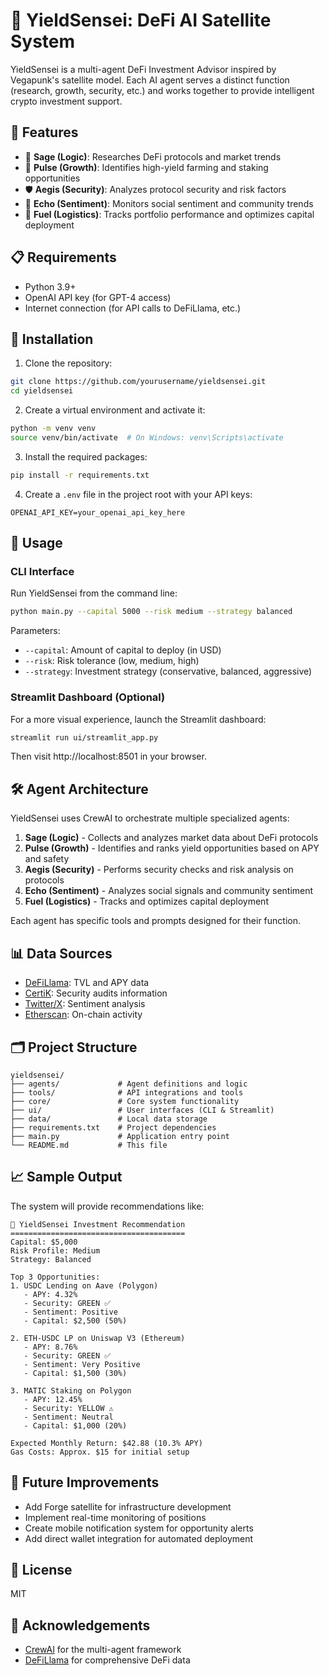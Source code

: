 # 🧠 YieldSensei: DeFi AI Satellite System

YieldSensei is a multi-agent DeFi Investment Advisor inspired by Vegapunk's satellite model. Each AI agent serves a distinct function (research, growth, security, etc.) and works together to provide intelligent crypto investment support.

## 🚀 Features

- 🧠 **Sage (Logic)**: Researches DeFi protocols and market trends
- 🌾 **Pulse (Growth)**: Identifies high-yield farming and staking opportunities
- 🛡️ **Aegis (Security)**: Analyzes protocol security and risk factors
- 📣 **Echo (Sentiment)**: Monitors social sentiment and community trends
- 🔋 **Fuel (Logistics)**: Tracks portfolio performance and optimizes capital deployment

## 📋 Requirements

- Python 3.9+
- OpenAI API key (for GPT-4 access)
- Internet connection (for API calls to DeFiLlama, etc.)

## 🔧 Installation

1. Clone the repository:
```bash
git clone https://github.com/yourusername/yieldsensei.git
cd yieldsensei
```

2. Create a virtual environment and activate it:
```bash
python -m venv venv
source venv/bin/activate  # On Windows: venv\Scripts\activate
```

3. Install the required packages:
```bash
pip install -r requirements.txt
```

4. Create a `.env` file in the project root with your API keys:
```
OPENAI_API_KEY=your_openai_api_key_here
```

## 🚀 Usage

### CLI Interface

Run YieldSensei from the command line:

```bash
python main.py --capital 5000 --risk medium --strategy balanced
```

Parameters:
- `--capital`: Amount of capital to deploy (in USD)
- `--risk`: Risk tolerance (low, medium, high)
- `--strategy`: Investment strategy (conservative, balanced, aggressive)

### Streamlit Dashboard (Optional)

For a more visual experience, launch the Streamlit dashboard:

```bash
streamlit run ui/streamlit_app.py
```

Then visit http://localhost:8501 in your browser.

## 🛠️ Agent Architecture

YieldSensei uses CrewAI to orchestrate multiple specialized agents:

1. **Sage (Logic)** - Collects and analyzes market data about DeFi protocols
2. **Pulse (Growth)** - Identifies and ranks yield opportunities based on APY and safety
3. **Aegis (Security)** - Performs security checks and risk analysis on protocols
4. **Echo (Sentiment)** - Analyzes social signals and community sentiment
5. **Fuel (Logistics)** - Tracks and optimizes capital deployment

Each agent has specific tools and prompts designed for their function.

## 📊 Data Sources

- [DeFiLlama](https://defillama.com/): TVL and APY data
- [CertiK](https://www.certik.com/): Security audits information
- [Twitter/X](https://x.com): Sentiment analysis
- [Etherscan](https://etherscan.io/): On-chain activity

## 🗂️ Project Structure

```
yieldsensei/
├── agents/             # Agent definitions and logic
├── tools/              # API integrations and tools
├── core/               # Core system functionality
├── ui/                 # User interfaces (CLI & Streamlit)
├── data/               # Local data storage
├── requirements.txt    # Project dependencies
├── main.py             # Application entry point
└── README.md           # This file
```

## 📈 Sample Output

The system will provide recommendations like:

```
🧠 YieldSensei Investment Recommendation
=======================================
Capital: $5,000
Risk Profile: Medium
Strategy: Balanced

Top 3 Opportunities:
1. USDC Lending on Aave (Polygon)
   - APY: 4.32%
   - Security: GREEN ✅
   - Sentiment: Positive
   - Capital: $2,500 (50%)

2. ETH-USDC LP on Uniswap V3 (Ethereum)
   - APY: 8.76%
   - Security: GREEN ✅
   - Sentiment: Very Positive
   - Capital: $1,500 (30%)

3. MATIC Staking on Polygon
   - APY: 12.45%
   - Security: YELLOW ⚠️
   - Sentiment: Neutral
   - Capital: $1,000 (20%)

Expected Monthly Return: $42.88 (10.3% APY)
Gas Costs: Approx. $15 for initial setup
```

## 🌱 Future Improvements

- Add Forge satellite for infrastructure development
- Implement real-time monitoring of positions
- Create mobile notification system for opportunity alerts
- Add direct wallet integration for automated deployment

## 📜 License

MIT

## 🙏 Acknowledgements

- [CrewAI](https://github.com/joaomdmoura/crewAI) for the multi-agent framework
- [DeFiLlama](https://defillama.com/) for comprehensive DeFi data